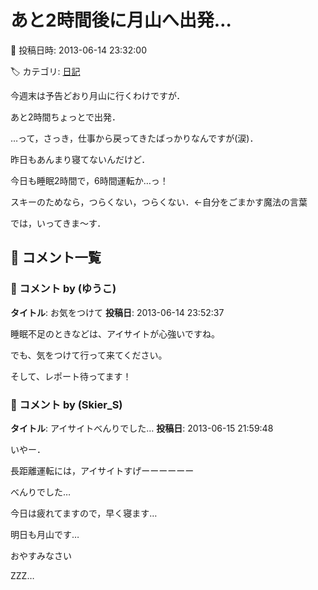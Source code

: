 # あと2時間後に月山へ出発…

📅 投稿日時: 2013-06-14 23:32:00

🏷️ カテゴリ: [日記](cc4b5682fb7b8b144980957a978653fb0.md)

今週末は予告どおり月山に行くわけですが．





あと2時間ちょっとで出発．


…って，さっき，仕事から戻ってきたばっかりなんですが(涙)．





昨日もあんまり寝てないんだけど．


今日も睡眠2時間で，6時間運転か…っ！


スキーのためなら，つらくない，つらくない．←自分をごまかす魔法の言葉








では，いってきま～す．

## 💬 コメント一覧

### 💬 コメント by (ゆうこ)
**タイトル**: お気をつけて
**投稿日**: 2013-06-14 23:52:37

睡眠不足のときなどは、アイサイトが心強いですね。

でも、気をつけて行って来てください。

そして、レポート待ってます！

### 💬 コメント by (Skier_S)
**タイトル**: アイサイトべんりでした…
**投稿日**: 2013-06-15 21:59:48

いやー．

長距離運転には，アイサイトすげーーーーーー

べんりでした…



今日は疲れてますので，早く寝ます…

明日も月山です…

おやすみなさい



ZZZ…

